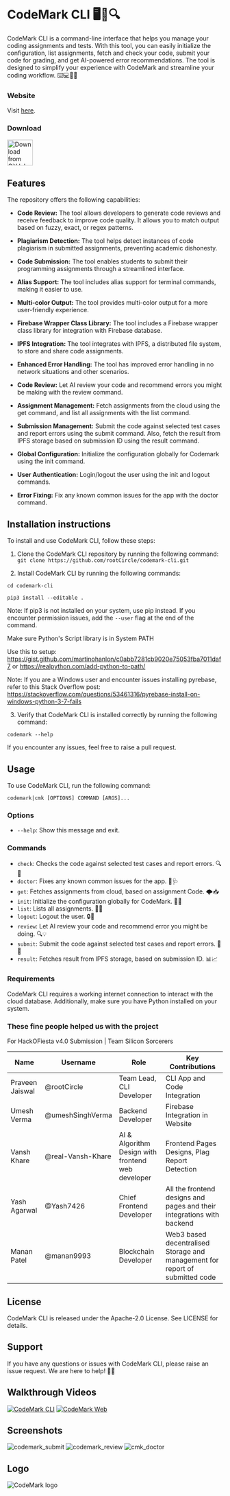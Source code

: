 # CodeMark CLI 🖥️📝🔍

CodeMark CLI is a command-line interface that helps you manage your coding assignments and tests. With this tool, you can easily initialize the configuration, list assignments, fetch and check your code, submit your code for grading, and get AI-powered error recommendations. The tool is designed to simplify your experience with CodeMark and streamline your coding workflow. ⌨️💻👨‍💻

### Website
Visit [here](https://github.com/umeshSinghVerma/codemarkweb/tree/main/codemarkfrontend).

### Download
[<img src="https://img.shields.io/badge/GitHub-181717?logo=github&logoColor=white"
     alt="Download from GitHub"
     height="60">](https://github.com/rootCircle/codemark-cli/releases)

## Features

The repository offers the following capabilities:

- **Code Review:** The tool allows developers to generate code reviews and receive feedback to improve code quality. It allows you to match output based on fuzzy, exact, or regex patterns.

- **Plagiarism Detection:** The tool helps detect instances of code plagiarism in submitted assignments, preventing academic dishonesty.

- **Code Submission:** The tool enables students to submit their programming assignments through a streamlined interface.

- **Alias Support:** The tool includes alias support for terminal commands, making it easier to use.

- **Multi-color Output:** The tool provides multi-color output for a more user-friendly experience.

- **Firebase Wrapper Class Library:** The tool includes a Firebase wrapper class library for integration with Firebase database.

- **IPFS Integration:** The tool integrates with IPFS, a distributed file system, to store and share code assignments.

- **Enhanced Error Handling:** The tool has improved error handling in no network situations and other scenarios.

- **Code Review:** Let AI review your code and recommend errors you might be making with the review command.

- **Assignment Management:** Fetch assignments from the cloud using the get command, and list all assignments with the list command.

- **Submission Management:** Submit the code against selected test cases and report errors using the submit command. Also, fetch the result from IPFS storage based on submission ID using the result command.

- **Global Configuration:** Initialize the configuration globally for Codemark using the init command.

- **User Authentication:** Login/logout the user using the init and logout commands.

- **Error Fixing:** Fix any known common issues for the app with the doctor command.

## Installation instructions

To install and use CodeMark CLI, follow these steps:

1. Clone the CodeMark CLI repository by running the following command:
 `git clone https://github.com/rootCircle/codemark-cli.git`

2. Install CodeMark CLI by running the following commands:

  `cd codemark-cli`

  `pip3 install --editable .`
 
  Note: If pip3 is not installed on your system, use pip instead. If you encounter permission issues, add the `--user` flag at the end of the command. 

  Make sure Python's Script library is in System PATH
  
  Use this to setup: https://gist.github.com/martinohanlon/c0abb7281cb9020e75053fba7011daf7 or https://realpython.com/add-python-to-path/
 
  Note: If you are a Windows user and encounter issues installing pyrebase, refer to this Stack Overflow post: https://stackoverflow.com/questions/53461316/pyrebase-install-on-windows-python-3-7-fails

3. Verify that CodeMark CLI is installed correctly by running the following command:

  `codemark --help`

  If you encounter any issues, feel free to raise a pull request.

## Usage

To use CodeMark CLI, run the following command:

 `codemark|cmk [OPTIONS] COMMAND [ARGS]...`
 
### Options

- `--help`: Show this message and exit.

### Commands

- `check`: Checks the code against selected test cases and report errors. 🔍🐞
- `doctor`: Fixes any known common issues for the app. 💊🩺
- `get`: Fetches assignments from cloud, based on assignment Code. 🌩️📥
- `init`: Initialize the configuration globally for CodeMark. 🚀🔧
- `list`: Lists all assignments. 📜👀
- `logout`: Logout the user. 🔒👋
- `review`: Let AI review your code and recommend error you might be doing. 🔍💡
- `submit`: Submit the code against selected test cases and report errors. 🚀📝
- `result`: Fetches result from IPFS storage, based on submission ID. 📊📈 

### Requirements

CodeMark CLI requires a working internet connection to interact with the cloud database. Additionally, make sure you have Python installed on your system.

### These fine people helped us with the project

For HackOFiesta v4.0 Submission | Team Silicon Sorcerers

| Name | Username | Role | Key Contributions
| --- | --- | --- | --- |
| Praveen Jaiswal | @rootCircle | Team Lead, CLI Developer | CLI App and Code Integration |
| Umesh Verma | @umeshSinghVerma | Backend Developer | Firebase Integration in Website |
| Vansh Khare | @real-Vansh-Khare | AI & Algorithm Design with frontend web developer | Frontend Pages Designs, Plag Report Detection |
| Yash Agarwal | @Yash7426 | Chief Frontend Developer | All the frontend designs and pages and their integrations with backend |
| Manan Patel | @manan9993 | Blockchain Developer | Web3 based decentralised Storage and management for report of submitted code |

## License

CodeMark CLI is released under the Apache-2.0 License. See LICENSE for details.

## Support

If you have any questions or issues with CodeMark CLI, please raise an issue request. We are here to help! 💬👋

## Walkthrough Videos
[![CodeMark CLI](https://img.youtube.com/vi/tDkEvjWW7QA/0.jpg)](https://www.youtube.com/watch?v=tDkEvjWW7QA "CodeMark CLI")
[![CodeMark Web](https://img.youtube.com/vi/OzlFier3gPE/0.jpg)](https://www.youtube.com/watch?v=OzlFier3gPE "CodeMark CLI")

## Screenshots
![codemark_submit](https://raw.githubusercontent.com/rootCircle/codemark-cli/main/Screenshots/1.png)
![codemark_review](https://raw.githubusercontent.com/rootCircle/codemark-cli/main/Screenshots/2.png)
![cmk_doctor](https://raw.githubusercontent.com/rootCircle/codemark-cli/main/Screenshots/3.png)

## Logo
![CodeMark logo](https://raw.githubusercontent.com/rootCircle/codemark-cli/main/logo.png)

